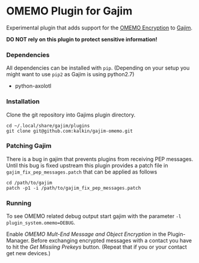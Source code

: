 # OMEMO Plugin for Gajim

Experimental plugin that adds support for the [OMEMO Encryption](http://conversations.im/omemo) to [Gajim](https://gajim.org/).

**DO NOT rely on this plugin to protect sensitive information!** 

### Dependencies
All dependencies can be installed with ```pip```. (Depending on your setup you might want to use ```pip2``` as Gajim is using python2.7)

* python-axolotl

### Installation
Clone the git repository into Gajims plugin directory.
````
cd ~/.local/share/gajim/plugins
git clone git@github.com:kalkin/gajim-omemo.git
````

### Patching Gajim
There is a bug in gajim that prevents plugins from receiving PEP messages. Until this bug is fixed upstream this plugin provides a patch file in ```gajim_fix_pep_messages.patch``` that can be applied as follows
````
cd /path/to/gajim
patch -p1 -i /path/to/gajim_fix_pep_messages.patch
````

### Running
To see OMEMO related debug output start gajim with the parameter ```-l plugin_system.omemo=DEBUG```.

Enable *OMEMO Mult-End Message and Object Encryption* in the Plugin-Manager. Before exchanging encrypted messages with a contact you have to hit the *Get Missiing Prekeys* button. (Repeat that if you or your contact get new devices.)
